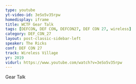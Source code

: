 ```yaml
---
type: youtube
yt-video-id: 3eSo5v35rpw
homedisplay: iframe
title: WCTF Gear Talk
tags: [DEFCON, DEF CON, DEFCON27, DEF CON 27, wireless]
category: DEF_CON_27
layout: post-classic-sidebar-left
speaker: The Ricks
conf: DEF CON 27
track: Wireless Village
yr: 2019
vidurl: https://www.youtube.com/watch?v=3eSo5v35rpw
---
```

Gear Talk